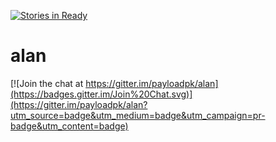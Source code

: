 [![Stories in Ready](https://badge.waffle.io/payloadpk/alan.png?label=ready&title=Ready)](https://waffle.io/payloadpk/alan)
# alan

[![Join the chat at https://gitter.im/payloadpk/alan](https://badges.gitter.im/Join%20Chat.svg)](https://gitter.im/payloadpk/alan?utm_source=badge&utm_medium=badge&utm_campaign=pr-badge&utm_content=badge)
